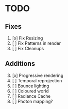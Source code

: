 # TODO

## Fixes
1. [x] Fix Resizing
2. [ ] Fix Patterns in render
3. [ ] Fix Cleanups

## Additions
3. [x] Progressive rendering
4. [ ] Temporal reprojection
5. [ ] Bounce lighting
6. [ ] Coloured world
7. [ ] Radiance Cache
8. [ ] Photon mapping?